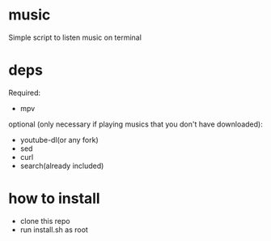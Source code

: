 # music
Simple script to listen music on terminal

# deps
Required:
- mpv

optional (only necessary if playing musics that you don't have downloaded):
- youtube-dl(or any fork)
- sed 
- curl 
- search(already included)

# how to install
* clone this repo
* run install.sh as root
